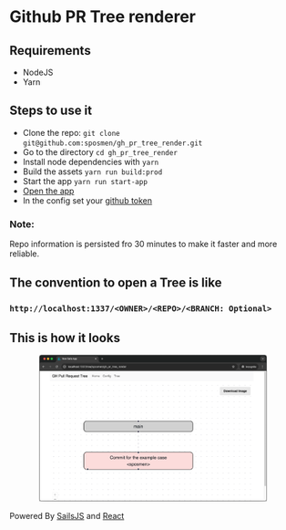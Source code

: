# Github PR Tree renderer

## Requirements
- NodeJS
- Yarn

## Steps to use it
- Clone the repo: `git clone git@github.com:sposmen/gh_pr_tree_render.git`
- Go to the directory `cd gh_pr_tree_render`
- Install node dependencies with  `yarn`
- Build the assets `yarn run build:prod`
- Start the app `yarn run start-app`
- [Open the app](http://localhost:1337)
- In the config set your [github token](https://github.com/settings/tokens)

### Note:
Repo information is persisted fro 30 minutes to make it faster and more reliable.

## The convention to open a Tree is like

### `http://localhost:1337/<OWNER>/<REPO>/<BRANCH: Optional>`

## This is how it looks

<p align="center">
  <img alt="Image Result" width="400" src="https://raw.githubusercontent.com/sposmen/gh_pr_tree_render/2ad6e45237b7b5d7799a124bb3c6d0603ca3a8cd/assets/images/gh_tree_example.png">
</p>


Powered By [SailsJS](https://sailsjs.com) and [React](https://react.dev/)
